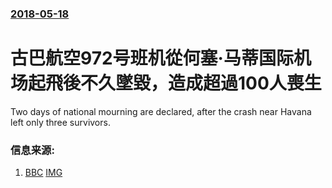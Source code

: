 ### [2018-05-18](/news/2018/05/18/index.md)

##### 
# 古巴航空972号班机從何塞·马蒂国际机场起飛後不久墜毀，造成超過100人喪生 

Two days of national mourning are declared, after the crash near Havana left only three survivors.


### 信息来源:

1. [BBC](http://www.bbc.co.uk/news/world-latin-america-44176899) [IMG](https://ichef.bbci.co.uk/images/ic/1024x576/p067n05q.jpg)
